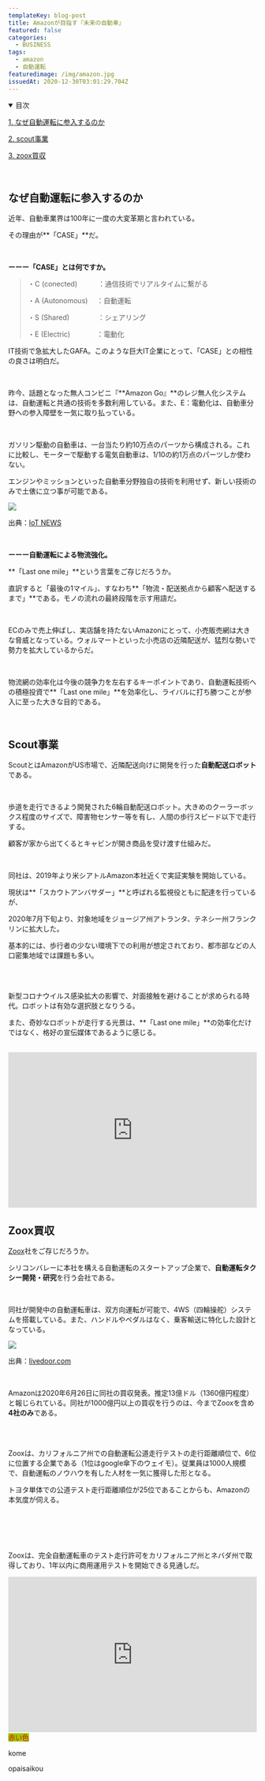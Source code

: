 ```yaml
---
templateKey: blog-post
title: Amazonが目指す『未来の自動車』
featured: false
categories:
  - BUSINESS
tags:
  - amazon
  - 自動運転
featuredimage: /img/amazon.jpg
issuedAt: 2020-12-30T03:01:29.704Z
---
```

<details open><summary>目次</summary>

[1. なぜ自動運転に参入するのか](#001)

[2. scout事業](#002)

<a href="#3">3. zoox買収</a>

</details>

<br>

<div id="001">

## なぜ自動運転に参入するのか

近年、自動車業界は100年に一度の大変革期と言われている。

その理由が**「CASE」**だ。

<br>

**ーーー「CASE」とは何ですか。**

> ・C (conected)　　　：通信技術でリアルタイムに繋がる
>
> ・A (Autonomous) 　：自動運転
>
> ・S (Shared)  　 　 　   ：シェアリング
>
> ・E (Electric) 　 　 　：電動化

IT技術で急拡大したGAFA。このような巨大IT企業にとって、「CASE」との相性の良さは明白だ。

<br>

昨今、話題となった無人コンビニ『**Amazon Go』**のレジ無人化システムは、自動運転と共通の技術を多数利用している。また、E：電動化は、自動車分野への参入障壁を一気に取り払っている。

<br>

ガソリン駆動の自動車は、一台当たり約10万点のパーツから構成される。これに比較し、モーターで駆動する電気自動車は、1/10の約1万点のパーツしか使わない。

エンジンやミッションといった自動車分野独自の技術を利用せず、新しい技術のみで土俵に立つ事が可能である。

![](/img/adobestock_318140370.jpg)

出典：[IoT NEWS](https://iotnews.jp/category/connected-car)

<br>

**ーーー自動運転による物流強化。**

**「Last one mile」**という言葉をご存じだろうか。

直訳すると「最後の1マイル」、すなわち**「物流・配送拠点から顧客へ配送するまで」**である。モノの流れの最終段階を示す用語だ。

<br>

ECのみで売上伸ばし、実店舗を持たないAmazonにとって、小売販売網は大きな脅威となっている。ウォルマートといった小売店の近隣配送が、猛烈な勢いで勢力を拡大しているからだ。

<br>

物流網の効率化は今後の競争力を左右するキーポイントであり、自動運転技術への積極投資で**「Last one mile」**を効率化し、ライバルに打ち勝つことが参入に至った大きな目的である。

<br>

</div>

<div id="002">

## Scout事業

ScoutとはAmazonがUS市場で、近隣配送向けに開発を行った**自動配送ロボット**である。

<br>

歩道を走行できるよう開発された6輪自動配送ロボット。大きめのクーラーボックス程度のサイズで、障害物センサー等を有し、人間の歩行スピード以下で走行する。

顧客が家から出てくるとキャビンが開き商品を受け渡す仕組みだ。

<br>

同社は、2019年より米シアトルAmazon本社近くで実証実験を開始している。

現状は**「スカウトアンバサダー」**と呼ばれる監視役ともに配達を行っているが、

2020年7月下旬より、対象地域をジョージア州アトランタ、テネシー州フランクリンに拡大した。

基本的には、歩行者の少ない環境下での利用が想定されており、都市部などの人口密集地域では課題も多い。

<br>

<br>

新型コロナウイルス感染拡大の影響で、対面接触を避けることが求められる時代。ロボットは有効な選択肢となりうる。

また、奇妙なロボットが走行する光景は、**「Last one mile」**の効率化だけではなく、格好の宣伝媒体であるように感じる。

<br>

<iframe width="100%" height="315" src="https://www.youtube.com/embed/6rCki2hXUg4" frameborder="0" allow="accelerometer; autoplay; clipboard-write; encrypted-media; gyroscope; picture-in-picture" allowfullscreen></iframe>

</div>

<div id="3">

## Zoox買収

<!--StartFragment-->

[Zoox](https://zoox.com/)<!--EndFragment-->社をご存じだろうか。

シリコンバレーに本社を構える自動運転のスタートアップ企業で、**自動運転タクシー開発・研究**を行う会社である。

<br>

同社が開発中の自動運転車は、双方向運転が可能で、4WS（四輪操舵）システムを搭載している。また、ハンドルやペダルはなく、乗客輸送に特化した設計となっている。

![](/img/bcaf5_1382_7fbf7534d17511500f59cb2dcd4ffca8.png)

出典：[livedoor.com](https://news.livedoor.com/article/detail/8357964/)





<br>

Amazonは2020年6月26日に同社の買収発表。推定13億ドル（1360億円程度）と報じられている。同社が1000億円以上の買収を行うのは、今までZooxを含め**4社のみ**である。

<br><br>

Zooxは、カリフォルニア州での自動運転公道走行テストの走行距離順位で、6位に位置する企業である（1位はgoogle傘下のウェイモ）。従業員は1000人規模で、自動運転のノウハウを有した人材を一気に獲得した形となる。

トヨタ単体での公道テスト走行距離順位が25位であることからも、Amazonの本気度が伺える。

<br>



<br><br>

Zooxは、完全自動運転車のテスト走行許可をカリフォルニア州とネバダ州で取得しており、1年以内に商用運用テストを開始できる見通しだ。

<iframe width="100%" height="315" src="https://www.youtube.com/embed/Z3Nf1jysanw" frameborder="0" allow="accelerometer; autoplay; clipboard-write; encrypted-media; gyroscope; picture-in-picture" allowfullscreen></iframe>

<div style="color:red; background-color:#99cc00; display:inline;">赤い色</div>

<div id="3">

kome

</div>

<div id="006">opaisaikou</a>